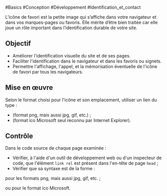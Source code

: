 
#Basics #Conception #Développement #Identification_et_contact

L’icône de favori est la petite image qui s’affiche dans votre navigateur et dans vos marques-pages ou favoris. Elle mérite d’être bien traitée car elle joue un rôle important dans l’identification durable de votre site.

Objectif
--------

*   Améliorer l'identification visuelle du site et de ses pages.
*   Faciliter l'identification dans le navigateur et dans les favoris ou signets.
*   Permettre l'affichage, l'appel, et la mémorisation éventuelle de l'icône de favori par tous les navigateurs.

Mise en œuvre
-------------

Selon le format choisi pour l'icône et son emplacement, utiliser un lien du type :

*   <link rel="icon" type="image/png" href="/img/favicon.png"/> (format png, mais aussi jpg, gif, etc.) ;
*   <link rel="shortcut icon" type="image/x-icon" href="/img/favicon.ico" /> (format ico Microsoft seul reconnu par Internet Explorer).

Contrôle
--------

Dans le code source de chaque page examinée :

*   Vérifier, à l'aide d'un outil de développement web ou d'un inspecteur de code, que l'élément `link rel` est présent dans l'en-tête de page `head` ;
*   Vérifier que sa syntaxe est de la forme :

<link rel="icon" type="image/png" href="/img/favicon.png"/> pour les formats png, mais aussi jpg, gif, etc. ;

ou <link rel="shortcut icon" type="image/x-icon" href="/img/favicon.ico" /> pour le format ico Microsoft.
